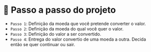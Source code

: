 <h1 align="center> Conversor de Moedas </h1>

Projeto de desafio da Alura para a sexta turma ONE (projeto de colaboração entre Alura e Oracle) para colocar em prática conhecimentos adquiridos em Java.
O programa consiste em um conversor de moedas usando informações provenientes de uma API de licença livre e com interação com usuário pelo terminal.

# :hammer: Passo a passo do projeto

- `Passo 1`: Definição da moeda que você pretende converter o valor.
- `Passo 2`: Definição da moeda do qual você quer o valor.
- `Passo 3`: Definição do valor a ser convertido.
- `Passo 4`: Entrega do valor convertio de uma moeda a outra. Decida então se quer continuar ou sair.

